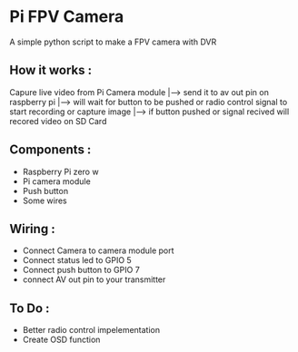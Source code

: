 # Pi FPV Camera
A simple python script to make a FPV camera with DVR <BR>

## How it works :
Capure live video from Pi Camera module |--> send it to av out pin on raspberry pi 
                                        |--> will wait for button to be pushed or radio control signal to start recording or capture image
                                        |--> if button pushed or signal recived will recored video on SD Card

## Components :
* Raspberry Pi zero w
* Pi camera module
* Push button
* Some wires

## Wiring :
* Connect Camera to camera module port
* Connect status led to GPIO 5
* Connect push button to GPIO 7
* connect AV out pin to your transmitter

## To Do :
* Better radio control impelementation
* Create OSD function 
